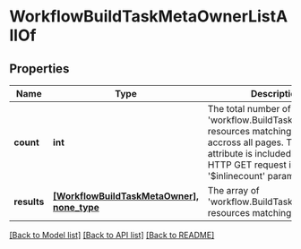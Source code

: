 # WorkflowBuildTaskMetaOwnerListAllOf

## Properties
Name | Type | Description | Notes
------------ | ------------- | ------------- | -------------
**count** | **int** | The total number of &#39;workflow.BuildTaskMetaOwner&#39; resources matching the request, accross all pages. The &#39;Count&#39; attribute is included when the HTTP GET request includes the &#39;$inlinecount&#39; parameter. | [optional] 
**results** | [**[WorkflowBuildTaskMetaOwner], none_type**](WorkflowBuildTaskMetaOwner.md) | The array of &#39;workflow.BuildTaskMetaOwner&#39; resources matching the request. | [optional] 

[[Back to Model list]](../README.md#documentation-for-models) [[Back to API list]](../README.md#documentation-for-api-endpoints) [[Back to README]](../README.md)


